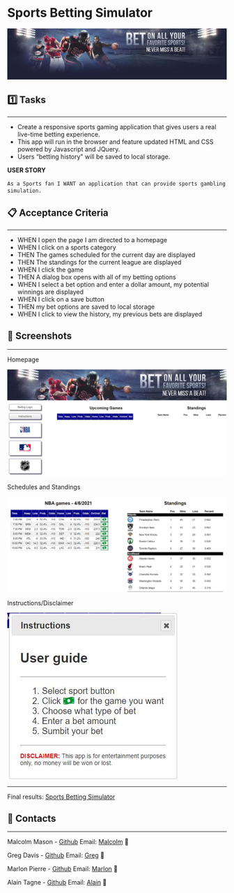 # Sports Betting Simulator

![homepage](assets/images/sports-header.jpg)

## 1️⃣ Tasks

---

- Create a responsive sports gaming application that gives users a real live-time betting experience.
- This app will run in the browser and feature updated HTML and CSS powered by Javascript and JQuery.
- Users “betting history" will be saved to local storage.

**USER STORY**

```
As a Sports fan I WANT an application that can provide sports gambling simulation.
```

## 📋 Acceptance Criteria

---

- WHEN I open the page I am directed to a homepage
- WHEN I click on a sports category
- THEN The games scheduled for the current day are displayed
- THEN The standings for the current league are displayed
- WHEN I click the game
- THEN A dialog box opens with all of my betting options
- WHEN I select a bet option and enter a dollar amount, my potential winnings are displayed
- WHEN I click on a save button
- THEN my bet options are saved to local storage
- WHEN I click to view the history, my previous bets are displayed

## 📸 Screenshots

---

Homepage

![homepage](assets/images/homepage.jpg)

Schedules and Standings

![schedule](assets/images/schedule.jpg)

Instructions/Disclaimer

![instructions](assets/images/instructions.jpg)

---

Final results: [Sports Betting Simulator](https://greggd1991.github.io/SportsBets/)

## 📱 Contacts

---

Malcolm Mason - [Github](https://github.com/malmason) Email: [Malcolm](mailto:malmason66@gmail.com) 📧

Greg Davis - [Github](https://github.com/g) Email: [Greg](mailto:greggd1991@gmail.com) 📧

Marlon Pierre - [Github](https://github.com/mpierre24) Email: [Marlon](mailto:pierremlox@gmail.com) 📧

Alain Tagne - [Github](https://github.com/AlCharl88) Email: [Alain](mailto:alctagne@gmail.com) 📧
